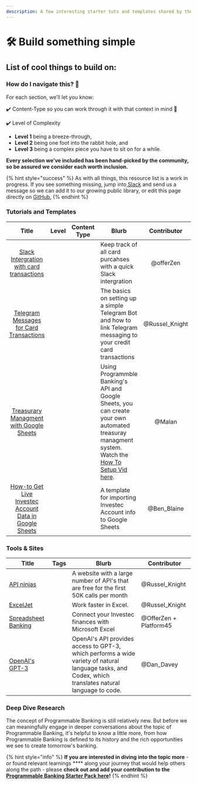 ```yaml
---
description: A few interesting starter tuts and templates shared by the community
---
```


# 🛠 Build something simple

## List of cool things to build on:

### How do I navigate this? 🧭

For each section, we’ll let you know:

✔️ Content-Type so you can work through it with that context in mind 🧠

✔️ Level of Complexity

* **Level 1** being a breeze-through,&#x20;
* **Level 2** being one foot into the rabbit hole, and&#x20;
* **Level 3** being a complex piece you have to sit on for a while.

**Every selection we’ve included has been hand-picked by the community, so be assured we consider each worth inclusion.**

{% hint style="success" %}
As with all things, this resource list is a work in progress. If you see something missing, jump into[ ](https://discord.gg/gitcoin)[Slack](https://offerzen-community.slack.com/archives/CUBJ511K8) and send us a message so we can add it to our growing public library, or edit this page directly on [GitHub.](../card-tutorial/)
{% endhint %}

### Tutorials and Templates

<table><thead><tr><th align="center">Title</th><th data-type="select" data-multiple>Level</th><th data-type="select" data-multiple>Content Type</th><th>Blurb</th><th align="center">Contributor</th></tr></thead><tbody><tr><td align="center"><a href="card-or-slack-intergration.md">Slack Intergration with card transactions</a></td><td></td><td></td><td>Keep track of all card purcahses with a quick Slack intergration</td><td align="center">@offerZen </td></tr><tr><td align="center"><a href="https://drive.google.com/file/d/1rnbHtGYngtWP2S3M5TAcCec_GIp30U6j/view?usp=sharing">Telegram Messages for Card Transactions</a></td><td></td><td></td><td>The basics on setting up a simple Telegram Bot and how to link Telegram messaging to your credit card transactions</td><td align="center">@Russel_Knight</td></tr><tr><td align="center"><a href="https://docs.google.com/spreadsheets/d/1JwklVY729bUJtZMvxgD9xkGTF32Wb7dT7I5IpTIXuBI/copy#gid=348845501">Treasurary Managment  with Google Sheets</a></td><td></td><td></td><td>Using Programmble Banking's API and Google Sheets, you can create your own automated treasuray managment system. Watch the <a href="https://youtu.be/I0z083-dAmA">How To Setup Vid here</a>.</td><td align="center">@Malan</td></tr><tr><td align="center"><a href="https://www.youtube.com/watch?v=vgVtK239ojQ">How-to Get Live Investec Account Data in Google Sheets</a></td><td></td><td></td><td>A template for importing Investec Account info to Google Sheets</td><td align="center">@Ben_Blaine</td></tr></tbody></table>

### Tools & Sites

<table><thead><tr><th>Title</th><th data-type="select" data-multiple>Tags</th><th>Blurb</th><th>Contributor</th></tr></thead><tbody><tr><td><a href="https://api-ninjas.com/api">API ninjas</a></td><td></td><td>A website with a large number of API's that are free for the first 50K calls per month</td><td>@Russel_Knight</td></tr><tr><td><a href="https://exceljet.net/">ExcelJet</a></td><td></td><td>Work faster in Excel.</td><td>@Russel_Knight</td></tr><tr><td><a href="https://spreadsheetbanking.dev/">Spreadsheet Banking</a></td><td></td><td>Connect your Investec finances with Microsoft Excel</td><td>@OfferZen + Platform45</td></tr><tr><td><a href="https://openai.com/api/">OpenAI's GPT-3</a></td><td></td><td>OpenAI's API provides access to GPT-3, which performs a wide variety of natural language tasks, and Codex, which translates natural language to code.</td><td>@Dan_Davey</td></tr></tbody></table>

### Deep Dive Research

The concept of Programmable Banking is still relatively new. But before we can meaningfully engage in deeper conversations about the topic of Programmable Banking, it's helpful to know a little more, from how Programmable Banking is defined to its history and the rich opportunities we see to create tomorrow's banking.

{% hint style="info" %}
**If you are interested in diving into the topic more** - or found relevant learnings **** along your journey that would help others along the path - please **check out and add your contribution to the** [**Programmable Banking Starter Pack here**](https://docs.google.com/document/d/1L81Zj5H-BvaXwIVnYXJeKVHTC6TxLFlGfa9PGe4Vkbg/edit?usp=sharing)**!**
{% endhint %}
